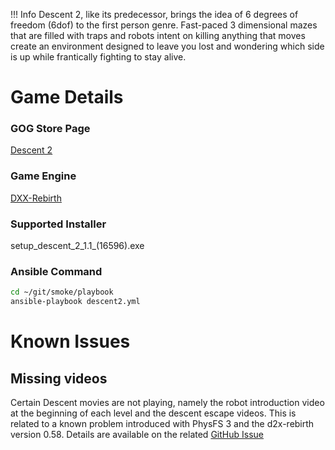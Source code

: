 !!! Info
    Descent 2, like its predecessor, brings the idea of 6 degrees of freedom (6dof) to the first person genre. Fast-paced 3 dimensional mazes that are filled with traps and robots intent on killing anything that moves create an environment designed to leave you lost and wondering which side is up while frantically fighting to stay alive.

# Game Details

### GOG Store Page
[Descent 2](https://www.gog.com/en/game/descent_2)

### Game Engine
[DXX-Rebirth](/engines/dxx-rebirth)

### Supported Installer
setup_descent_2_1.1_(16596).exe

### Ansible Command
~~~bash
cd ~/git/smoke/playbook
ansible-playbook descent2.yml
~~~


# Known Issues

## Missing videos

Certain Descent movies are not playing, namely the robot introduction video at the beginning of each level and the descent escape videos.  This is related to a known problem introduced with PhysFS 3 and the d2x-rebirth version 0.58.  Details are available on the related [GitHub Issue <i class="fas fa-external-link-alt"></i>](https://github.com/dxx-rebirth/dxx-rebirth/issues/379)